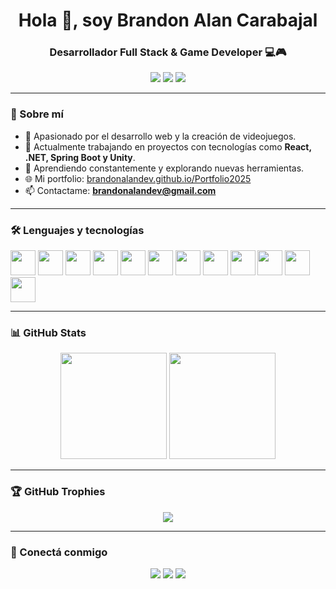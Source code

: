 <h1 align="center">Hola 👋, soy Brandon Alan Carabajal</h1>
<h3 align="center">Desarrollador Full Stack & Game Developer 💻🎮</h3>

<p align="center">
  <a href="https://www.linkedin.com/in/brandon-alan-carabajal-97b294223/"><img src="https://img.shields.io/badge/-LinkedIn-0077B5?style=flat-square&logo=Linkedin&logoColor=white" /></a>
  <a href="mailto:brandoncarabajal@gmail.com"><img src="https://img.shields.io/badge/-Email-D14836?style=flat-square&logo=Gmail&logoColor=white" /></a>
  <a href="https://brandonalandev.github.io/Portfolio2025"><img src="https://img.shields.io/badge/-Portfolio-24292E?style=flat-square&logo=GitHub&logoColor=white" /></a>
</p>

---

### 🚀 Sobre mí

- 🎯 Apasionado por el desarrollo web y la creación de videojuegos.
- 💼 Actualmente trabajando en proyectos con tecnologías como **React, .NET, Spring Boot y Unity**.
- 🧠 Aprendiendo constantemente y explorando nuevas herramientas.
- 🌐 Mi portfolio: [brandonalandev.github.io/Portfolio2025](https://brandonalandev.github.io/Portfolio2025)
- 📫 Contactame: **brandonalandev@gmail.com**

---

### 🛠️ Lenguajes y tecnologías

<p align="left">
  <img src="https://cdn.jsdelivr.net/gh/devicons/devicon/icons/csharp/csharp-original.svg" style="height:40px;"/>
  <img src="https://cdn.jsdelivr.net/gh/devicons/devicon/icons/dot-net/dot-net-original.svg" style="height:40px;"/>
  <img src="https://cdn.jsdelivr.net/gh/devicons/devicon/icons/unity/unity-original.svg" style="height:40px;"/>
  <img src="https://cdn.jsdelivr.net/gh/devicons/devicon/icons/javascript/javascript-original.svg" style="height:40px;"/>
  <img src="https://cdn.jsdelivr.net/gh/devicons/devicon/icons/react/react-original.svg" style="height:40px;"/>
  <img src="https://cdn.jsdelivr.net/gh/devicons/devicon/icons/java/java-original.svg" style="height:40px;"/>
  <img src="https://cdn.jsdelivr.net/gh/devicons/devicon/icons/spring/spring-original.svg" style="height:40px;"/>
  <img src="https://cdn.jsdelivr.net/gh/devicons/devicon/icons/php/php-original.svg" style="height:40px;"/>
  <img src="https://cdn.jsdelivr.net/gh/devicons/devicon/icons/angularjs/angularjs-original.svg" style="height:40px;"/>
  <img src="https://cdn.jsdelivr.net/gh/devicons/devicon/icons/mysql/mysql-original.svg" style="height:40px;"/>
  <img src="https://cdn.jsdelivr.net/gh/devicons/devicon/icons/sqlite/sqlite-original.svg" style="height:40px;"/>
  <img src="https://cdn.jsdelivr.net/gh/devicons/devicon/icons/github/github-original.svg" style="height:40px;"/>
</p>

---

### 📊 GitHub Stats

<p align="center">
  <img src="https://github-readme-stats.vercel.app/api?username=BrandonAlanDev&show_icons=true&theme=tokyonight" height="170"/>
  <img src="https://github-readme-stats.vercel.app/api/top-langs/?username=BrandonAlanDev&layout=compact&theme=tokyonight" height="170"/>
</p>

---

### 🏆 GitHub Trophies

<p align="center">
  <img src="https://github-profile-trophy.vercel.app/?username=BrandonAlanDev&theme=onedark&no-frame=true&row=1&column=6" />
</p>

---

### 🔗 Conectá conmigo

<p align="center">
  <a href="https://www.linkedin.com/in/brandon-alan-carabajal-97b294223/"><img src="https://img.shields.io/badge/-LinkedIn-blue?style=flat-square&logo=linkedin&logoColor=white" /></a>
  <a href="mailto:brandoncarabajal@gmail.com"><img src="https://img.shields.io/badge/-Email-red?style=flat-square&logo=gmail&logoColor=white" /></a>
  <a href="https://brandonalandev.github.io/Portfolio2025"><img src="https://img.shields.io/badge/-Portfolio-black?style=flat-square&logo=github&logoColor=white" /></a>
</p>

